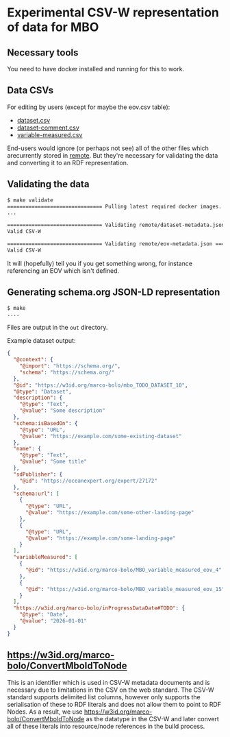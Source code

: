 # Experimental CSV-W representation of data for MBO

## Necessary tools

You need to have docker installed and running for this to work.

## Data CSVs

For editing by users (except for maybe the eov.csv table):

* [dataset.csv](./dataset.csv)
* [dataset-comment.csv](./dataset-comment.csv)
* [variable-measured.csv](./variable-measured.csv)

End-users would ignore (or perhaps not see) all of the other files which arecurrently stored in [remote](./remote/). But they're necessary for validating the data and converting it to an RDF representation.

## Validating the data

```bash
$ make validate
=============================== Pulling latest required docker images. ===============================
...

=============================== Validating remote/dataset-metadata.json ===============================
Valid CSV-W

=============================== Validating remote/eov-metadata.json ===============================
Valid CSV-W
```

It will (hopefully) tell you if you get something wrong, for instance referencing an EOV which isn't defined.

## Generating schema.org JSON-LD representation

```bash
$ make
....
```

Files are output in the `out` directory.

Example dataset output: 

```json
{
  "@context": {
    "@import": "https://schema.org/",
    "schema": "https://schema.org/"
  },
  "@id": "https://w3id.org/marco-bolo/mbo_TODO_DATASET_10",
  "@type": "Dataset",
  "description": {
    "@type": "Text",
    "@value": "Some description"
  },
  "schema:isBasedOn": {
    "@type": "URL",
    "@value": "https://example.com/some-existing-dataset"
  },
  "name": {
    "@type": "Text",
    "@value": "Some title"
  },
  "sdPublisher": {
    "@id": "https://oceanexpert.org/expert/27172"
  },
  "schema:url": [
    {
      "@type": "URL",
      "@value": "https://example.com/some-other-landing-page"
    },
    {
      "@type": "URL",
      "@value": "https://example.com/some-landing-page"
    }
  ],
  "variableMeasured": [
    {
      "@id": "https://w3id.org/marco-bolo/MBO_variable_measured_eov_4"
    },
    {
      "@id": "https://w3id.org/marco-bolo/MBO_variable_measured_eov_15"
    }
  ],
  "https://w3id.org/marco-bolo/inProgressDataDate#TODO": {
    "@type": "Date",
    "@value": "2026-01-01"
  }
}
```

## <https://w3id.org/marco-bolo/ConvertMboIdToNode>

This is an identifier which is used in CSV-W metadata documents and is necessary due to limitations in the CSV on the web standard. The CSV-W standard supports delimited list columns, however only supports the serialisation of these to RDF literals and does not allow them to point to RDF Nodes. As a result, we use <https://w3id.org/marco-bolo/ConvertMboIdToNode> as the datatype in the CSV-W and later convert all of these literals into resource/node references in the build process.

